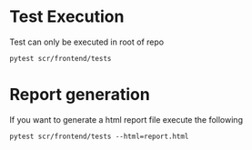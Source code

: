 # Test Execution

Test can only be executed in root of repo

```
pytest scr/frontend/tests
```

# Report generation

If you want to generate a html report file execute the following

```
pytest scr/frontend/tests --html=report.html
```